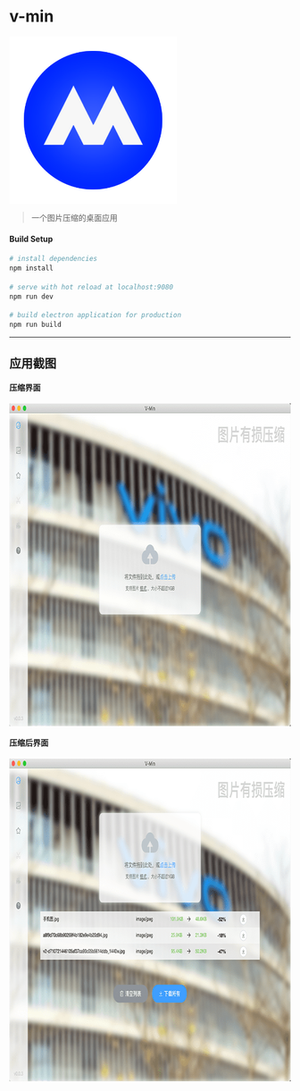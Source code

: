 # v-min
<img src="https://raw.githubusercontent.com/Hancoson/vMin/main/build/icons/1024x1024.png" alt="图片替换文本" width="300" height="300" align="center" />

> 一个图片压缩的桌面应用

#### Build Setup

```bash
# install dependencies
npm install

# serve with hot reload at localhost:9080
npm run dev

# build electron application for production
npm run build


```
---

## 应用截图

#### 压缩界面 

<img src="https://github.com/Hancoson/vMin/blob/main/build/1.png?raw=true" alt="图片替换文本" width="800" height="578" align="center" />

#### 压缩后界面  

<img src="https://github.com/Hancoson/vMin/blob/main/build/2.png?raw=true" alt="图片替换文本" width="800" height="578" align="center" />


